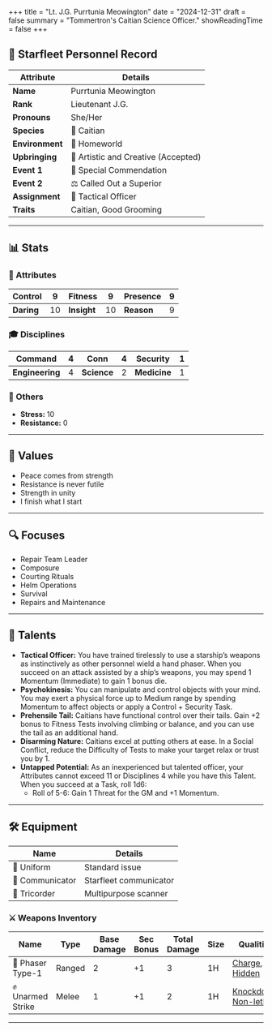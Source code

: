 +++
title = "Lt. J.G. Purrtunia Meowington"
date = "2024-12-31"
draft = false
summary = "Tommertron's Caitian Science Officer."
showReadingTime = false
+++

## 🖖 Starfleet Personnel Record

| **Attribute**      | **Details**                                                      |
|---------------------|------------------------------------------------------------------|
| **Name**           | Purrtunia Meowington                                            |
| **Rank**           | Lieutenant J.G.                                                |
| **Pronouns**       | She/Her                                                         |
| **Species**        | 🐾 Caitian                                                      |
| **Environment**    | 🏡 Homeworld                                                   |
| **Upbringing**     | 🎨 Artistic and Creative (Accepted)                            |
| **Event 1**        | 🏅 Special Commendation                                        |
| **Event 2**        | ⚖️ Called Out a Superior                                       |
| **Assignment**     | 🔫 Tactical Officer                                            |
| **Traits**         | Caitian, Good Grooming                                          |

---

## 📊 Stats

### 🧠 Attributes

| **Control** | 9  | **Fitness** | 9  | **Presence** | 9  |
|-------------|----|-------------|----|--------------|----|
| **Daring**  | 10 | **Insight** | 10 | **Reason**   | 9  |

### 🎓 Disciplines

| **Command**     | 4  | **Conn**      | 4  | **Security**  | 1  |
|------------------|----|---------------|----|---------------|----|
| **Engineering**  | 4  | **Science**   | 2  | **Medicine**  | 1  |

### 🔗 Others

- **Stress:** 10  
- **Resistance:** 0  

---

## 🌌 Values

- Peace comes from strength  
- Resistance is never futile  
- Strength in unity  
- I finish what I start  

---

## 🔍 Focuses

- Repair Team Leader  
- Composure  
- Courting Rituals  
- Helm Operations  
- Survival  
- Repairs and Maintenance  

---

## 🌟 Talents

- **Tactical Officer:** You have trained tirelessly to use a starship’s weapons as instinctively as other personnel wield a hand phaser. When you succeed on an attack assisted by a ship’s weapons, you may spend 1 Momentum (Immediate) to gain 1 bonus die.  
- **Psychokinesis:** You can manipulate and control objects with your mind. You may exert a physical force up to Medium range by spending Momentum to affect objects or apply a Control + Security Task.  
- **Prehensile Tail:** Caitians have functional control over their tails. Gain +2 bonus to Fitness Tests involving climbing or balance, and you can use the tail as an additional hand.  
- **Disarming Nature:** Caitians excel at putting others at ease. In a Social Conflict, reduce the Difficulty of Tests to make your target relax or trust you by 1.  
- **Untapped Potential:** As an inexperienced but talented officer, your Attributes cannot exceed 11 or Disciplines 4 while you have this Talent. When you succeed at a Task, roll 1d6:  
  - Roll of 5-6: Gain 1 Threat for the GM and +1 Momentum.  

---

## 🛠 Equipment

| **Name**               | **Details**             |
|-------------------------|-------------------------|
| 👔 Uniform              | Standard issue          |
| 📡 Communicator         | Starfleet communicator  |
| 🔬 Tricorder            | Multipurpose scanner    |

### ⚔️ Weapons Inventory

| **Name**            | **Type**  | **Base Damage** | **Sec Bonus** | **Total Damage** | **Size** | **Qualities**                                                |
|----------------------|-----------|-----------------|---------------|------------------|----------|-------------------------------------------------------------|
| 🔫 Phaser Type-1     | Ranged    | 2               | +1            | 3                | 1H       | [Charge](/rules/weapons/#charge), [Hidden](/rules/weapons/#hidden) |
| ✊ Unarmed Strike     | Melee     | 1               | +1            | 2                | 1H       | [Knockdown](/rules/weapons/#knockdown), [Non-lethal](/rules/weapons/#non-lethal) |

---